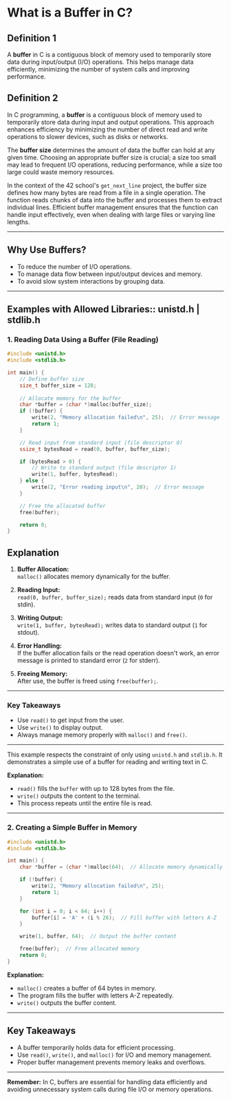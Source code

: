 # **What is a Buffer in C?**

## **Definition 1**
A **buffer** in C is a contiguous block of memory used to temporarily store data during input/output (I/O) operations. This helps manage data efficiently, minimizing the number of system calls and improving performance.


## **Definition 2**
In C programming, a **buffer** is a contiguous block of memory used to temporarily store data during input and output operations. This approach enhances efficiency by minimizing the number of direct read and write operations to slower devices, such as disks or networks. 

The **buffer size** determines the amount of data the buffer can hold at any given time. Choosing an appropriate buffer size is crucial; a size too small may lead to frequent I/O operations, reducing performance, while a size too large could waste memory resources.

In the context of the 42 school's `get_next_line` project, the buffer size defines how many bytes are read from a file in a single operation. The function reads chunks of data into the buffer and processes them to extract individual lines. Efficient buffer management ensures that the function can handle input effectively, even when dealing with large files or varying line lengths.

---

## **Why Use Buffers?**
- To reduce the number of I/O operations.
- To manage data flow between input/output devices and memory.
- To avoid slow system interactions by grouping data.

---

## **Examples with Allowed Libraries:: unistd.h | stdlib.h**


<!--            exemle 1           -->
<!--            exemle 1           -->
### **1. Reading Data Using a Buffer (File Reading)**

```c
#include <unistd.h>
#include <stdlib.h>

int main() {
    // Define buffer size
    size_t buffer_size = 128;
    
    // Allocate memory for the buffer
    char *buffer = (char *)malloc(buffer_size);  
    if (!buffer) {
        write(2, "Memory allocation failed\n", 25);  // Error message
        return 1;
    }

    // Read input from standard input (file descriptor 0)
    ssize_t bytesRead = read(0, buffer, buffer_size);  

    if (bytesRead > 0) {
        // Write to standard output (file descriptor 1)
        write(1, buffer, bytesRead);  
    } else {
        write(2, "Error reading input\n", 20);  // Error message
    }

    // Free the allocated buffer
    free(buffer);  

    return 0;
}

```
## **Explanation**
1. **Buffer Allocation:**  
   `malloc()` allocates memory dynamically for the buffer.
   
2. **Reading Input:**  
   `read(0, buffer, buffer_size);` reads data from standard input (`0` for stdin).
   
3. **Writing Output:**  
   `write(1, buffer, bytesRead);` writes data to standard output (`1` for stdout).
   
4. **Error Handling:**  
   If the buffer allocation fails or the read operation doesn't work, an error message is printed to standard error (`2` for stderr).
   
5. **Freeing Memory:**  
   After use, the buffer is freed using `free(buffer);`.

---

### **Key Takeaways**
- Use `read()` to get input from the user.
- Use `write()` to display output.
- Always manage memory properly with `malloc()` and `free()`.

---

This example respects the constraint of only using `unistd.h` and `stdlib.h`. It demonstrates a simple use of a buffer for reading and writing text in C.

**Explanation:**
- `read()` fills the `buffer` with up to 128 bytes from the file.
- `write()` outputs the content to the terminal.
- This process repeats until the entire file is read.

---

<!--            exemle 1           -->
<!--            exemle 1           -->



<!--            exemle 2           -->
<!--            exemle 2           -->
### **2. Creating a Simple Buffer in Memory**
```c
#include <unistd.h>
#include <stdlib.h>

int main() {
    char *buffer = (char *)malloc(64);  // Allocate memory dynamically

    if (!buffer) {
        write(2, "Memory allocation failed\n", 25);
        return 1;
    }

    for (int i = 0; i < 64; i++) {
        buffer[i] = 'A' + (i % 26);  // Fill buffer with letters A-Z
    }

    write(1, buffer, 64);  // Output the buffer content

    free(buffer);  // Free allocated memory
    return 0;
}
```

**Explanation:**
- `malloc()` creates a buffer of 64 bytes in memory.
- The program fills the buffer with letters A-Z repeatedly.
- `write()` outputs the buffer content.

---

## **Key Takeaways**
- A buffer temporarily holds data for efficient processing.
- Use `read()`, `write()`, and `malloc()` for I/O and memory management.
- Proper buffer management prevents memory leaks and overflows.

---

<!--            exemle 2           -->
<!--            exemle 2           -->

**Remember:** In C, buffers are essential for handling data efficiently and avoiding unnecessary system calls during file I/O or memory operations.


